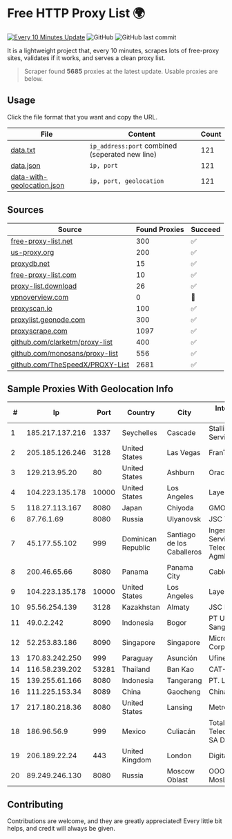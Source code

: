 
# Free HTTP Proxy List 🌍

[![Every 10 Minutes Update](https://github.com/mertguvencli/http-proxy-list/actions/workflows/main.yml/badge.svg?branch=main)](https://github.com/mertguvencli/http-proxy-list/actions/workflows/main.yml)
![GitHub](https://img.shields.io/github/license/mertguvencli/http-proxy-list)
![GitHub last commit](https://img.shields.io/github/last-commit/mertguvencli/http-proxy-list)

It is a lightweight project that, every 10 minutes, scrapes lots of free-proxy sites, validates if it works, and serves a clean proxy list.


> Scraper found **5685** proxies at the latest update. Usable proxies are below.

## Usage

Click the file format that you want and copy the URL.


|File|Content|Count|
|----|-------|-----|
|[data.txt](https://raw.githubusercontent.com/mertguvencli/http-proxy-list/main/proxy-list/data.txt)|`ip_address:port` combined (seperated new line)|121|
|[data.json](https://raw.githubusercontent.com/mertguvencli/http-proxy-list/main/proxy-list/data.json)|`ip, port`|121|
|[data-with-geolocation.json](https://raw.githubusercontent.com/mertguvencli/http-proxy-list/main/proxy-list/data-with-geolocation.json)|`ip, port, geolocation`|121|

## Sources

|Source|Found Proxies|Succeed|
|------|-------------|-------|
|[free-proxy-list.net](https://free-proxy-list.net)|300|✅|
|[us-proxy.org](https://www.us-proxy.org)|200|✅|
|[proxydb.net](http://proxydb.net)|15|✅|
|[free-proxy-list.com](https://free-proxy-list.com/?page=&port=&type%5B%5D=http&type%5B%5D=https&up_time=0&search=Search)|10|✅|
|[proxy-list.download](https://www.proxy-list.download/HTTP)|26|✅|
|[vpnoverview.com](https://vpnoverview.com/privacy/anonymous-browsing/free-proxy-servers)|0|🚫|
|[proxyscan.io](https://www.proxyscan.io)|100|✅|
|[proxylist.geonode.com](https://proxylist.geonode.com/api/proxy-list?limit=300&page=1&sort_by=lastChecked&sort_type=desc&protocols=http,https)|300|✅|
|[proxyscrape.com](https://api.proxyscrape.com/v2/?request=displayproxies&protocol=http&timeout=10000&country=all&ssl=all&anonymity=all)|1097|✅|
|[github.com/clarketm/proxy-list](https://raw.githubusercontent.com/clarketm/proxy-list/master/proxy-list-raw.txt)|400|✅|
|[github.com/monosans/proxy-list](https://raw.githubusercontent.com/monosans/proxy-list/main/proxies/http.txt)|556|✅|
|[github.com/TheSpeedX/PROXY-List](https://raw.githubusercontent.com/TheSpeedX/PROXY-List/master/http.txt)|2681|✅|


## Sample Proxies With Geolocation Info

|#|Ip|Port|Country|City|Internet Service Provider|
|-|--|----|-------|----|-------------------------|
|1|185.217.137.216|1337|Seychelles|Cascade|Stallion Network Services Limited|
|2|205.185.126.246|3128|United States|Las Vegas|FranTech Solutions|
|3|129.213.95.20|80|United States|Ashburn|Oracle Corporation|
|4|104.223.135.178|10000|United States|Los Angeles|LayerHost|
|5|118.27.113.167|8080|Japan|Chiyoda|GMO Internet, Inc.|
|6|87.76.1.69|8080|Russia|Ulyanovsk|JSC Telecom.ru|
|7|45.177.55.102|999|Dominican Republic|Santiago de los Caballeros|Ingenieria EN Servicios De Telecomunicaciones Agml SRL|
|8|200.46.65.66|8080|Panama|Panama City|Cable Onda|
|9|104.223.135.178|10000|United States|Los Angeles|LayerHost|
|10|95.56.254.139|3128|Kazakhstan|Almaty|JSC Kazakhtelecom|
|11|49.0.2.242|8090|Indonesia|Bogor|PT Usaha Adi Sanggoro|
|12|52.253.83.186|8090|Singapore|Singapore|Microsoft Corporation|
|13|170.83.242.250|999|Paraguay|Asunción|Ufinet Panama S.A.|
|14|116.58.239.202|53281|Thailand|Ban Kao|CAT-BB|
|15|139.255.61.166|8080|Indonesia|Tangerang|PT. LINKNET|
|16|111.225.153.34|8089|China|Gaocheng|Chinanet|
|17|217.180.218.36|8080|United States|Lansing|Metronet|
|18|186.96.56.9|999|Mexico|Culiacán|Total Play Telecomunicaciones SA De CV|
|19|206.189.22.24|443|United Kingdom|London|DigitalOcean, LLC|
|20|89.249.246.130|8080|Russia|Moscow Oblast|OOO "Gruppa MosLine"|



## Contributing

Contributions are welcome, and they are greatly appreciated! Every
little bit helps, and credit will always be given.

